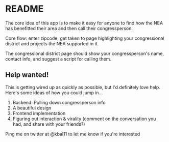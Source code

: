 # README

The core idea of this app is to make it easy for anyone to find how the NEA has benefitted their area and then call their congressperson.

Core flow: enter zipcode, get taken to page highlighting your congressional district and projects the NEA supported in it.

The congressional district page should show your congressperson's name, contact info, and suggest a script for calling them.


## Help wanted!

This is getting wired up as quickly as possible, but I'd definitely love help. Here's some ideas of how you could jump in...

  1. Backend: Pulling down congressperson info
  2. A beautiful design
  3. Frontend implementation
  4. Figuring out interaction & virality (comment on the conversation you had, and share with your friends?)

Ping me on twitter at @kbal11 to let me know if you're interested
